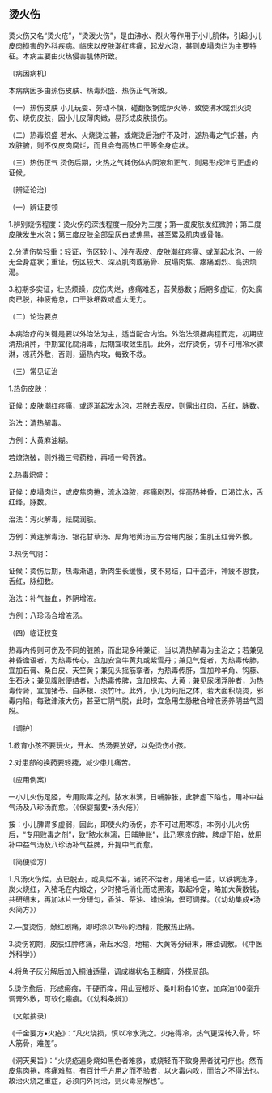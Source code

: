 ## 烫火伤

烫火伤又名“烫火疮”，“烫泼火伤”，是由沸水、烈火等作用于小儿肌体，引起小儿皮肉损害的外科疾病。临床以皮肤潮红疼痛，起发水泡，甚则皮塌肉烂为主要特征。本病主要由火热侵害肌体所致。

〔病因病机〕

本病病因多由热伤皮肤、热毒炽盛、热伤正气所致。

（一）热伤皮肤 小儿玩耍、劳动不慎，碰翻饭锅或炉火等，致使沸水或烈火烫伤、烧伤皮肤，因小儿皮薄肉嫩，易形成皮肤损伤。

（二）热毒炽盛 若水、火烧烫过甚，或烧烫后治疗不及时，遂热毒之气炽甚，内攻脏腑，则不仅皮肉腐烂，而且会有高热口干等全身症状。

（三）热伤正气 烫伤后期，火热之气耗伤体内阴液和正气，则易形成津亏正虚的证候。

〔辨证论治〕

（一）辨证要领

1.辨别烧伤程度：烫火伤的深浅程度一般分为三度；第一度皮肤发红微肿；第二度皮肤发生水泡；第三度皮肤全部呈灰白或焦黑，甚至累及肌肉或骨骼。

2.分清伤势轻重：轻证，伤区较小、浅在表皮、皮肤潮红疼痛、或渐起水泡、一般无全身症状；重证，伤区较大、深及肌肉或筋骨、皮塌肉焦、疼痛剧烈、高热烦渴。

3.初期多实证，壮热烦躁，皮伤肉烂，疼痛难忍，苔黄脉数；后期多虚证，伤处腐肉已脱，神疲倦怠，口干脉细数或虚大无力。

（二）论治要点

本病治疗的关键是要以外治法为主，适当配合内治。外治法须据病程而定，初期应清热消肿，中期宜化腐消毒，后期宜收敛生肌。此外，治疗烫伤，切不可用冷水骤淋，凉药外敷，否则，逼热内攻，每致不救。

（三）常见证治

1.热伤皮肤：

证候：皮肤潮红疼痛，或逐渐起发水泡，若脱去表皮，则露出红肉，舌红，脉数。

治法：清热解毒。

方例：大黄麻油糊。

若燎泡破，则外撒三号药粉，再喷一号药液。

2.热毒炽盛：

证候：皮塌肉烂，或皮焦肉捲，流水溢脓，疼痛剧烈，伴高热神昏，口渴饮水，舌红绛，脉数。

治法：泻火解毒，祛腐润肤。

方例：黄连解毒汤、银花甘草汤、犀角地黄汤三方合用内服；生肌玉红膏外敷。

3.热伤气阴：

证候：烫伤后期，热毒渐退，新肉生长缓慢，皮不易结，口干盗汗，神疲不思食，舌红，脉细数。

治法：补气益血，养阴增液。

方例：八珍汤合增液汤。

（四）临证权变

热毒内传则可伤及不同的脏腑，而出现多种兼证，当以清热解毒为主治之；若兼见神昏谵语者，为热毒传心，宜加安宫牛黄丸或紫雪丹；兼见气促者，为热毒传肺，宜加石膏、桑白皮、天竺黄；兼见头摇筋挛者，为热毒传肝，宜加羚羊角、钩藤、生石决；兼见腹胀便结者，为热毒传脾，宜加枳实、大黄；兼见尿闭浮肿者，为热毒传肾，宜加猪苓、白茅根、淡竹叶。此外，小儿为纯阳之体，若大面积烧烫，邪毒内陷，每致津液大伤，甚至亡阴气脱，此时，宜急用生脉散合增液汤养阴益气固脱。

〔调护〕

1.教育小孩不要玩火，开水、热汤要放好，以免烫伤小孩。

2.对患部的换药要轻捷，减少患儿痛苦。

〔应用例案〕

一小儿火伤足胫，专用败毒之剂，脓水淋漓，日哺肿胀，此脾虚下陷也，用补中益气汤及八珍汤而愈。（《保婴撮要•汤火疮》）

按：小儿脾胃多虚弱，因此，即使火灼汤伤，亦不可过用寒凉，本例小儿火伤后，“专用败毒之剂”，致“脓水淋漓，日晡肿胀”，此乃寒凉伤脾，脾虚下陷，故用补中益气汤及八珍汤补气益脾，升提中气而愈。

〔简便验方〕

1.凡汤火伤烂，皮已脱去，或臭烂不堪，诸药不治者，用猪毛一篮，以铁锅洗净，炭火烧红，入猪毛在内煅之，少时猪毛消化而成黑液，取起冷定，略加大黄数钱，共研细末，再加冰片一分研匀，香油、茶油、蜡烛油，倶可调搽。（《幼幼集成•汤火简方》）

2.—度烫伤，焮红剧痛，即时涂以15％的酒精，能散热止痛。

3.烫伤初期，皮肤红肿疼痛，渐起水泡，地榆、大黄等分研末，麻油调敷。（《中医外科学》）

4.将角子灰分解后加入桐油适量，调成糊状名玉糊膏，外搽局部。

5.烫伤愈后，形成瘢痕，干硬而痒，用山豆根粉、桑叶粉各10克，加麻油100毫升调膏外敷，可软化瘢痕。（《幼科条辨》）

〔文献摘录〕

《千金要方•火疮》：“凡火烧损，慎以冷水洗之。火疮得冷，热气更深转入骨，坏人筋骨，难差”。

《洞天奥旨》：“火烧疮遍身烧如黑色者难救，或烧轻而不致身黑者犹可疗也。然而皮焦肉捲，疼痛难熬，有百计千方用之而不验者，以火毒内攻，而治之不得法也。故治火烧之重症，必须内外同治，则火毒易解也”。
